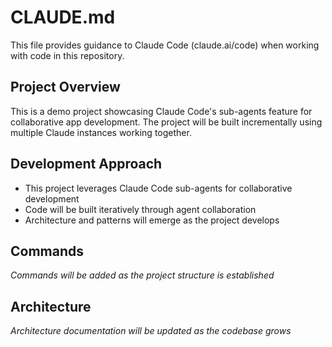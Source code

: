 # CLAUDE.md

This file provides guidance to Claude Code (claude.ai/code) when working with code in this repository.

## Project Overview

This is a demo project showcasing Claude Code's sub-agents feature for collaborative app development. The project will be built incrementally using multiple Claude instances working together.

## Development Approach

- This project leverages Claude Code sub-agents for collaborative development
- Code will be built iteratively through agent collaboration
- Architecture and patterns will emerge as the project develops

## Commands

*Commands will be added as the project structure is established*

## Architecture

*Architecture documentation will be updated as the codebase grows*